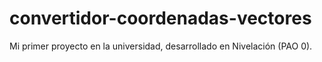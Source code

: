 # convertidor-coordenadas-vectores
Mi primer proyecto en la universidad, desarrollado en Nivelación (PAO 0).
